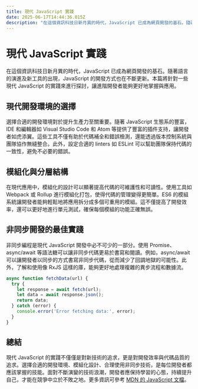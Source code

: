```yaml
---
title: 現代 JavaScript 實踐
date: 2025-06-17T14:44:36.015Z
description: "在這個資訊科技日新月異的時代，JavaScript 已成為網頁開發的基石。隨著語言的演進及新工具的出現，JavaScript 的開發方式也在不斷更新。本篇將針對一些現代 JavaScript 的實踐來進行探討，讓進階開發者能夠更好地掌握與應用。"
---
```


# 現代 JavaScript 實踐

在這個資訊科技日新月異的時代，JavaScript 已成為網頁開發的基石。隨著語言的演進及新工具的出現，JavaScript 的開發方式也在不斷更新。本篇將針對一些現代 JavaScript 的實踐來進行探討，讓進階開發者能夠更好地掌握與應用。

## 現代開發環境的選擇

選擇合適的開發環境對於提升生產力至關重要。隨著 JavaScript 生態系的豐富，IDE 和編輯器如 Visual Studio Code 和 Atom 等提供了豐富的插件支持，讓開發者如虎添翼。這些工具不僅有助於代碼補全和錯誤檢測，還能透過版本控制系統與團隊協作無縫整合。此外，設定合適的 linters 如 ESLint 可以幫助團隊保持代碼的一致性，避免不必要的錯誤。

## 模組化與分層結構

在現代應用中，模組化的設計可以顯著提高代碼的可維護性和可讀性。使用工具如 Webpack 或 Rollup 進行模組化打包，使得代碼的管理變得更簡單。ES6 的模組系統讓開發者能夠輕鬆地將應用拆分成多個可重用的模組。這不僅提高了開發效率，還可以更好地進行單元測試，確保每個模組的功能正確無誤。

## 非同步開發的最佳實踐

非同步編程是現代 JavaScript 開發中必不可少的一部分。使用 Promise、async/await 等語法糖可以讓非同步代碼更易於書寫和閱讀。例如，async/await 可以讓開發者以同步的方式書寫非同步代碼，從而減少了回調地獄的可能性。此外，了解和使用像 RxJS 這樣的庫，能夠更好地處理複雜的異步流程和數據流。

```javascript
async function fetchData(url) {
  try {
    let response = await fetch(url);
    let data = await response.json();
    return data;
  } catch (error) {
    console.error('Error fetching data:', error);
  }
}
```

## 總結

現代 JavaScript 的實踐不僅僅是對新技術的追求，更是對開發效率與代碼品質的追求。選擇合適的開發環境、模組化設計、合理使用非同步技術，是每位開發者都應該掌握的技能。面對不斷演變的技術浪潮，開發者應保持學習的心態，持續提升自己，才能在競爭中立於不敗之地。更多資訊可參考 [MDN 的 JavaScript 文檔](https://developer.mozilla.org/en-US/docs/Web/JavaScript)。